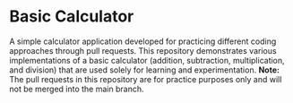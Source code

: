 # Basic Calculator

A simple calculator application developed for practicing different coding approaches through pull requests. This repository demonstrates various implementations of a basic calculator (addition, subtraction, multiplication, and division) that are used solely for learning and experimentation. **Note:** The pull requests in this repository are for practice purposes only and will not be merged into the main branch.
